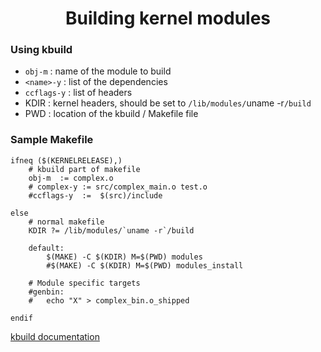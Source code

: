 # <center>Building kernel modules</center>

### Using kbuild
- `obj-m` : name of the module to build
- `<name>-y` : list of the dependencies
- `ccflags-y` : list of headers 
- KDIR : kernel headers, should be set to `/lib/modules/`uname -r`/build`
- PWD : location of the kbuild / Makefile file


### Sample Makefile
```
ifneq ($(KERNELRELEASE),)
	# kbuild part of makefile
	obj-m  := complex.o
	# complex-y := src/complex_main.o test.o
	#ccflags-y	:=	$(src)/include
	
else
	# normal makefile
	KDIR ?= /lib/modules/`uname -r`/build

	default:
		$(MAKE) -C $(KDIR) M=$(PWD) modules
		#$(MAKE) -C $(KDIR) M=$(PWD) modules_install

	# Module specific targets
	#genbin:
	#	echo "X" > complex_bin.o_shipped

endif
```

[kbuild documentation](http://www.mjmwired.net/kernel/Documentation/kbuild/modules.txt)
